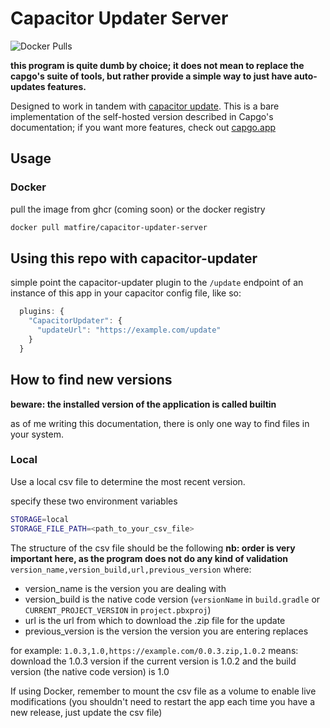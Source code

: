 # Capacitor Updater Server

![Docker Pulls](https://img.shields.io/docker/pulls/matfire/capacitor-updater-server)



**this program is quite dumb by choice; it does not mean to replace the capgo's suite of tools, but rather provide a simple way to just have auto-updates features.**

Designed to work in tandem with [capacitor update](https://github.com/Cap-go/capacitor-updater).
This is a bare implementation of the self-hosted version described in Capgo's documentation; if you want more features, check out [capgo.app](https://capgo.app)

## Usage

### Docker

pull the image from ghcr (coming soon) or the docker registry
```bash
docker pull matfire/capacitor-updater-server
```

## Using this repo with capacitor-updater
simple point the capacitor-updater plugin to the `/update` endpoint of an instance of this app in your capacitor config file, like so:
```js
  plugins: {
    "CapacitorUpdater": {
      "updateUrl": "https://example.com/update"
    }
  }
```

## How to find new versions

**beware: the installed version of the application is called builtin**

as of me writing this documentation, there is only one way to find files in your system.

### Local

Use a local csv file to determine the most recent version.

specify these two environment variables
```bash
STORAGE=local
STORAGE_FILE_PATH=<path_to_your_csv_file>
```
The structure of the csv file should be the following
**nb: order is very important here, as the program does not do any kind of validation**
`version_name,version_build,url,previous_version`
where:
- version_name is the version you are dealing with
- version_build is the native code version (`versionName` in `build.gradle` or `CURRENT_PROJECT_VERSION` in `project.pbxproj`)
- url is the url from which to download the .zip file for the update
- previous_version is the version the version you are entering replaces

for example:
`1.0.3,1.0,https://example.com/0.0.3.zip,1.0.2`
means: download the 1.0.3 version if the current version is 1.0.2 and the build version (the native code version) is 1.0

If using Docker, remember to mount the csv file as a volume to enable live modifications (you shouldn't need to restart the app each time you have a new release, just update the csv file)